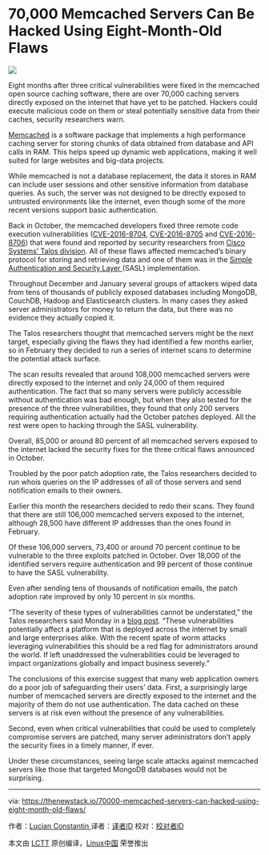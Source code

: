 70,000 Memcached Servers Can Be Hacked Using Eight-Month-Old Flaws
============================================================



![](https://cdn.thenewstack.io/media/2017/07/261d7153-business-841174_640.jpg)

Eight months after three critical vulnerabilities were fixed in the memcached open source caching software, there are over 70,000 caching servers directly exposed on the internet that have yet to be patched. Hackers could execute malicious code on them or steal potentially sensitive data from their caches, security researchers warn.

[Memcached][1] is a software package that implements a high performance caching server for storing chunks of data obtained from database and API calls in RAM. This helps speed up dynamic web applications, making it well suited for large websites and big-data projects.

While memcached is not a database replacement, the data it stores in RAM can include user sessions and other sensitive information from database queries. As such, the server was not designed to be directly exposed to untrusted environments like the internet, even though some of the more recent versions support basic authentication.

Back in October, the memcached developers fixed three remote code execution vulnerabilities ([CVE-2016-8704][2], [CVE-2016-8705][3] and [CVE-2016-8706][4]) that were found and reported by security researchers from [Cisco Systems’ Talos division][5]. All of these flaws affected memcached’s binary protocol for storing and retrieving data and one of them was in the [Simple Authentication and Security Layer ][6](SASL) implementation.

Throughout December and January several groups of attackers wiped data from tens of thousands of publicly exposed databases including MongoDB, CouchDB, Hadoop and Elasticsearch clusters. In many cases they asked server administrators for money to return the data, but there was no evidence they actually copied it.

The Talos researchers thought that memcached servers might be the next target, especially giving the flaws they had identified a few months earlier, so in February they decided to run a series of internet scans to determine the potential attack surface.

The scan results revealed that around 108,000 memcached servers were directly exposed to the internet and only 24,000 of them required authentication. The fact that so many servers were publicly accessible without authentication was bad enough, but when they also tested for the presence of the three vulnerabilities, they found that only 200 servers requiring authentication actually had the October patches deployed. All the rest were open to hacking through the SASL vulnerability.

Overall, 85,000 or around 80 percent of all memcached servers exposed to the internet lacked the security fixes for the three critical flaws announced in October.

Troubled by the poor patch adoption rate, the Talos researchers decided to run whois queries on the IP addresses of all of those servers and send notification emails to their owners.

Earlier this month the researchers decided to redo their scans. They found that there are still 106,000 memcached servers exposed to the internet, although 28,500 have different IP addresses than the ones found in February.

Of these 106,000 servers, 73,400 or around 70 percent continue to be vulnerable to the three exploits patched in October. Over 18,000 of the identified servers require authentication and 99 percent of those continue to have the SASL vulnerability.

Even after sending tens of thousands of notification emails, the patch adoption rate improved by only 10 percent in six months.

“The severity of these types of vulnerabilities cannot be understated,” the Talos researchers said Monday in a [blog post][7]. “These vulnerabilities potentially affect a platform that is deployed across the internet by small and large enterprises alike. With the recent spate of worm attacks leveraging vulnerabilities this should be a red flag for administrators around the world. If left unaddressed the vulnerabilities could be leveraged to impact organizations globally and impact business severely.”

The conclusions of this exercise suggest that many web application owners do a poor job of safeguarding their users’ data. First, a surprisingly large number of memcached servers are directly exposed to the internet and the majority of them do not use authentication. The data cached on these servers is at risk even without the presence of any vulnerabilities.

Second, even when critical vulnerabilities that could be used to completely compromise servers are patched, many server administrators don’t apply the security fixes in a timely manner, if ever.

Under these circumstances, seeing large scale attacks against memcached servers like those that targeted MongoDB databases would not be surprising.

--------------------------------------------------------------------------------

via: https://thenewstack.io/70000-memcached-servers-can-hacked-using-eight-month-old-flaws/

作者：[Lucian Constantin ][a]
译者：[译者ID](https://github.com/译者ID)
校对：[校对者ID](https://github.com/校对者ID)

本文由 [LCTT](https://github.com/LCTT/TranslateProject) 原创编译，[Linux中国](https://linux.cn/) 荣誉推出

[a]:https://thenewstack.io/author/lucian/
[1]:https://memcached.org/
[2]:https://www.talosintelligence.com/reports/TALOS-2016-0219/
[3]:https://www.talosintelligence.com/reports/TALOS-2016-0220/
[4]:https://www.talosintelligence.com/reports/TALOS-2016-0221/
[5]:https://www.talosintelligence.com/
[6]:https://tools.ietf.org/html/rfc4422
[7]:http://blog.talosintelligence.com/2017/07/memcached-patch-failure.html
[8]:https://thenewstack.io/author/lucian/
